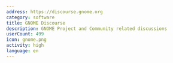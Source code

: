 ```yaml
---
address: https://discourse.gnome.org
category: software
title: GNOME Discourse
description: GNOME Project and Community related discussions
userCount: 499
icon: gnome.png
activity: high
language: en
---
```

